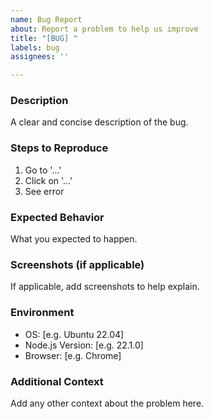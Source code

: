 ```yaml
---
name: Bug Report
about: Report a problem to help us improve
title: "[BUG] "
labels: bug
assignees: ''

---
```


### Description
A clear and concise description of the bug.

### Steps to Reproduce
1. Go to '...'
2. Click on '...'
3. See error

### Expected Behavior
What you expected to happen.

### Screenshots (if applicable)
If applicable, add screenshots to help explain.

### Environment
- OS: [e.g. Ubuntu 22.04]
- Node.js Version: [e.g. 22.1.0]
- Browser: [e.g. Chrome]

### Additional Context
Add any other context about the problem here.
